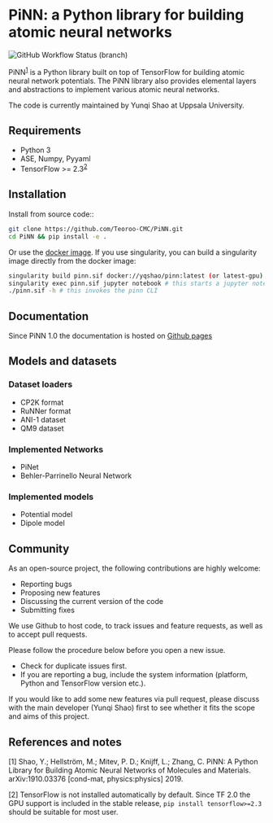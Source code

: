 # PiNN: a Python library for building atomic neural networks

![GitHub Workflow Status (branch)](https://img.shields.io/github/workflow/status/yqshao/PiNN/Build%20and%20Test/TF2?label=build&style=flat-square)

PiNN<sup>[1](#fn1)</sup> is a Python library built on top of TensorFlow for
building atomic neural network potentials. The PiNN library also provides
elemental layers and abstractions to implement various atomic neural networks.

The code is currently maintained by Yunqi Shao at Uppsala University.

## Requirements

- Python 3
- ASE, Numpy, Pyyaml
- TensorFlow >= 2.3<sup>[2](#fn2)</sup>

## Installation

Install from source code::

``` sh
git clone https://github.com/Teoroo-CMC/PiNN.git
cd PiNN && pip install -e .
```

Or use the [docker
image](https://cloud.docker.com/repository/docker/yqshao/pinn/tags). If you use
singularity, you can build a singularity image directly from the docker image:

``` sh
singularity build pinn.sif docker://yqshao/pinn:latest (or latest-gpu)
singularity exec pinn.sif jupyter notebook # this starts a jupyter notebook server
./pinn.sif -h # this invokes the pinn CLI
```

## Documentation

Since PiNN 1.0 the documentation is hosted on [Github pages](https://yqshao.github.io/PiNN/)

## Models and datasets

### Dataset loaders

- CP2K format
- RuNNer format
- ANI-1 dataset
- QM9 dataset

### Implemented Networks

- PiNet
- Behler-Parrinello Neural Network

### Implemented models

- Potential model
- Dipole model

## Community

As an open-source project, the following contributions are highly welcome:

- Reporting bugs
- Proposing new features
- Discussing the current version of the code
- Submitting fixes

We use Github to host code, to track issues and feature requests, as well
as to accept pull requests. 

Please follow the procedure below before you open a new issue.

- Check for duplicate issues first.
- If you are reporting a bug, include the system information
  (platform, Python and TensorFlow version etc.).

If you would like to add some new features via pull request, please
discuss with the main developer (Yunqi Shao) first to see whether it
fits the scope and aims of this project.

## References and notes

<a name="fn1">[1]</a> Shao, Y.; Hellström, M.; Mitev, P. D.; Knijff, L.; Zhang,
C. PiNN: A Python Library for Building Atomic Neural Networks of Molecules and
Materials. arXiv:1910.03376 [cond-mat, physics:physics] 2019.

<a name="fn2">[2]</a> TensorFlow is not installed automatically by default.
Since TF 2.0 the GPU support is included in the stable release, ``pip install
tensorflow>=2.3`` should be suitable for most user.

